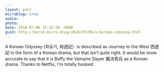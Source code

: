 ```yaml
---
layout: post
microblog: true
audio: 
photo: 
date: 2018-07-06 15:32:50 -0800
guid: http://kerim.micro.blog/2018/07/06/a-korean-odyssey.html
---
```

A Korean Odyssey (화유기, 和遊記）is described as Journey to the West 西遊記 in the form of a Korean drama, but that isn't quite right. It would be more accurate to say that it is Buffy the Vampire Slayer 魔法奇兵 as a Korean drama. Thanks to Netflix, I'm totally hooked. 

